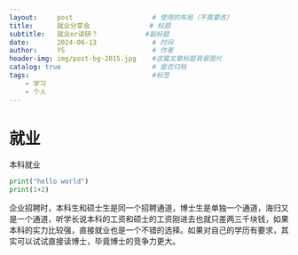 ```yaml
---
layout:     post   				    # 使用的布局（不需要改）
title:      就业分享会				# 标题 
subtitle:   就业or读研？            #副标题
date:       2024-06-13 				# 时间
author:     YS 						# 作者
header-img: img/post-bg-2015.jpg 	#这篇文章标题背景图片
catalog: true 						# 是否归档
tags:								#标签
    - 学习
    - 个人
---
```



# 就业

本科就业

~~~ python
print("hello world")
print(1+2)
~~~
企业招聘时，本科生和硕士生是同一个招聘通道，博士生是单独一个通道，海归又是一个通道，听学长说本科的工资和硕士的工资刚进去也就只差两三千块钱，如果本科的实力比较强，直接就业也是一个不错的选择。如果对自己的学历有要求，其实可以试试直接读博士，毕竟博士的竞争力更大。

